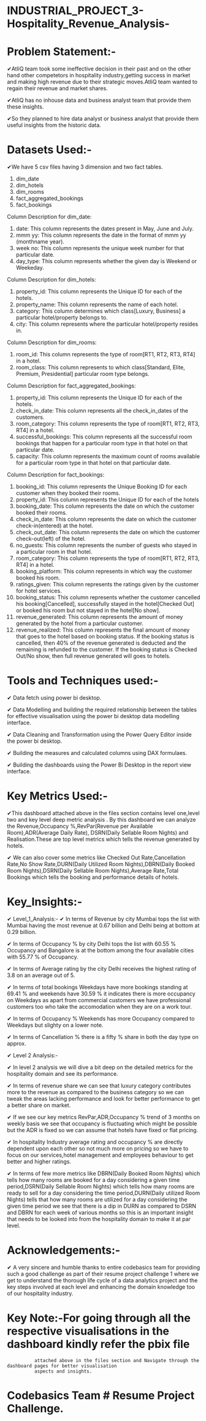 # INDUSTRIAL_PROJECT_3-Hospitality_Revenue_Analysis-
# Problem Statement:-
✔AtliQ team took some ineffective decision in their past and on the other hand other competetors in hospitality industry,getting success in market and making high revenue due to their strategic moves.AtliQ team wanted to regain their revenue and market shares.
  
✔AtliQ has no inhouse data and business analyst team that provide them these insights.

✔So they planned to hire data analyst or business analyst that provide them useful insights from the historic data.

# Datasets Used:-
✔We have 5 csv files having 3 dimension and two fact tables.
1. dim_date
2. dim_hotels
3. dim_rooms
4. fact_aggregated_bookings
5. fact_bookings


Column Description for dim_date:
1. date: This column represents the dates present in May, June and July.
2. mmm yy: This column represents the date in the format of mmm yy (monthname year).
3. week no: This column represents the unique week number for that particular date.
4. day_type: This column represents whether the given day is Weekend or Weekeday.



Column Description for dim_hotels:
1. property_id: This column represents the Unique ID for each of the hotels.
2. property_name: This column represents the name of each hotel.
3. category: This column determines which class[Luxury, Business] a particular hotel/property belongs to. 
4. city: This column represents where the particular hotel/property resides in.



Column Description for dim_rooms:
1. room_id: This column represents the type of room[RT1, RT2, RT3, RT4] in a hotel.
2. room_class: This column represents to which class[Standard, Elite, Premium, Presidential] particular room type belongs.


Column Description for fact_aggregated_bookings:
1. property_id: This column represents the Unique ID for each of the hotels.
2. check_in_date: This column represents all the check_in_dates of the customers.
3. room_category: This column represents the type of room[RT1, RT2, RT3, RT4] in a hotel.
4. successful_bookings: This column represents all the successful room bookings that happen for a particular room type in that hotel on that particular date.
5. capacity: This column represents the maximum count of rooms available for a particular room type in that hotel on that particular date.



Column Description for fact_bookings:
1. booking_id: This column represents the Unique Booking ID for each customer when they booked their rooms.
2. property_id: This column represents the Unique ID for each of the hotels
3. booking_date: This column represents the date on which the customer booked their rooms.
4. check_in_date: This column represents the date on which the customer check-in(entered) at the hotel.
5. check_out_date: This column represents the date on which the customer check-out(left) of the hotel.
6. no_guests: This column represents the number of guests who stayed in a particular room in that hotel.
7. room_category: This column represents the type of room[RT1, RT2, RT3, RT4] in a hotel.
8. booking_platform: This column represents in which way the customer booked his room.
9. ratings_given: This column represents the ratings given by the customer for hotel services.
10. booking_status: This column represents whether the customer cancelled his booking[Cancelled], successfully stayed in the hotel[Checked Out] or booked his room but not stayed in the hotel[No show].
11. revenue_generated: This column represents the amount of money generated by the hotel from a particular customer.
12. revenue_realized: This column represents the final amount of money that goes to the hotel based on booking status. If the booking status is cancelled, then 40% of the revenue generated is deducted and the remaining is refunded to the customer. If the booking status is Checked Out/No show, then full revenue generated will goes to hotels.

# Tools and Techniques used:-
✔ Data fetch using power bi desktop.

✔ Data Modelling and building the required relationship between the tables for effective visualisation using the 
  power bi desktop data modelling interface.

✔ Data Cleaning and Transformation using the Power Query Editor inside the power bi desktop.

✔ Building the measures and calculated columns using DAX formulaes.

✔ Building the dashboards using the Power Bi Desktop in the report view interface.

# Key Metrics Used:-

✔This dashboard attached above in the files section contains level one,level two and key level deep metric analysis .
  By this dashboard we can analyze the Revenue,Occupancy %,RevPar(Revenue per Available Room),ADR(Average Daily Rate),
  DSRN(Daily Sellable Room Nights) and Realisation.These are top level metrics which tells the revenue generated by 
  hotels.

✔ We can also cover some metrics like Checked Out Rate,Cancellation Rate,No Show Rate,DURN(Daily Utilized Room 
  Nights),DBRN(Daily Booked Room Nights),DSRN(Daily Sellable Room Nights),Average Rate,Total Bookings which tells the 
  booking and performance details of hotels.

# Key_Insights:-
✔ Level_1_Analysis:-
  ✔ In terms of Revenue by city Mumbai tops the list with  Mumbai having the most revenue at 0.67 billion and Delhi 
    being at bottom at 0.29 billion.

  ✔ In terms of Occupancy % by city Delhi tops the list with 60.55 % Occupancy and Bangalore is at the bottom among 
    the four available cities with 55.77 % of Occupancy.

  ✔ In terms of Average rating by the city Delhi receives the highest rating of 3.8 on an average out of 5.

  ✔ In terms of total bookings Weekdays have more bookings standing at 69.41 % and weekends have 30.59 % it indicates 
     there is more occupancy on Weekdays as apart from commercial customers we have professional customers too
     who take the accomodation when they are on a work tour.

  ✔ In terms of Occupancy % Weekends has more Occupancy compared to Weekdays but slighty on a lower note.

  ✔ In terms of Cancellation % there is a fifty % share in both the day type on approx.

✔ Level 2 Analysis:-

  ✔ In level 2 analysis we will dive a bit deep on the detailed metrics for the hospitality domain and see its 
     performance.
  
  ✔ In terms of revenue share we can see that luxury category contributes more to the revenue as compared to the 
     business category so we can tweak the areas lacking performance and look for better performance to get a better
     share on market.

  ✔ If we see our key metrics RevPar,ADR,Occupancy % trend of 3 months on weekly basis we see that occupancy is 
     fluctuating which might be possible but the ADR is fixed so we can assume that hotels have fixed or flat pricing.

  ✔  In hospitality Industry average rating and occupancy % are directly dependent upon each other so not much more 
     on pricing so we have to focus on our services,hotel management and employees behaviour to get better and higher 
     ratings.
      
  ✔  In terms of few more metrics like DBRN(Daily Booked Room Nights) which tells how many rooms are booked for a day 
      considering a given time period,DSRN(Daily Sellable Room Nights) which tells how many rooms are ready to sell 
      for a day considering the time period,DURN(Daily utilized Room Nights) tells that how many rooms are utilized
      for a day considering the given time period we see that there is a dip in DURN as compared to DSRN and DBRN for 
      each week of various months so this is an important insight that needs to be looked into from the hospitality 
      domain to make it at par level.

  # Acknowledgements:-

  ✔ A very sincere and humble thanks to entire codebasics team for providing such a good challenge as part of their
    resume project challenge 1 where we get to understand the thorough life cycle of a data analytics project and the 
    key steps involved at each level and enhancing the domain knowledge too of our hospitality industry.

  # Key Note:-For going through all the respective visualisations in the dashboard kindly refer the pbix file 
              attached above in the files section and Navigate through the dashboard pages for better visualisation
              aspects and insights.

  # Codebasics Team # Resume Project Challenge.



  


  

